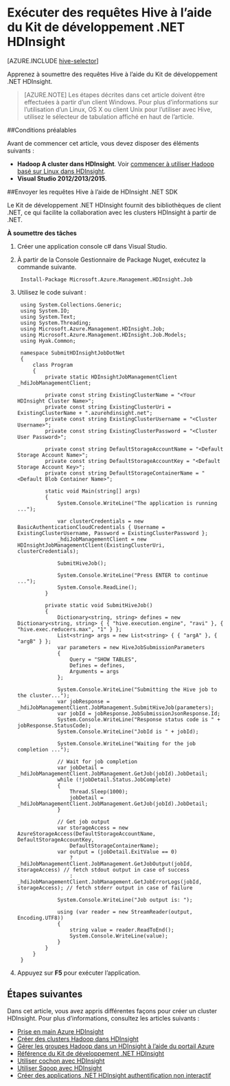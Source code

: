 <properties
    pageTitle="Exécuter des requêtes Hive à l’aide du Kit de développement .NET HDInsight | Microsoft Azure"
    description="Apprenez à soumettre des travaux Hadoop à Azure HDInsight Hadoop à l’aide du Kit de développement .NET HDInsight."
    editor="cgronlun"
    manager="jhubbard"
    services="hdinsight"
    documentationCenter=""
    tags="azure-portal"
    authors="mumian"/>

<tags
    ms.service="hdinsight"
    ms.workload="big-data"
    ms.tgt_pltfrm="na"
    ms.devlang="na"
    ms.topic="article"
   ms.date="09/14/2016"
    ms.author="jgao"/>

# <a name="run-hive-queries-using-hdinsight-net-sdk"></a>Exécuter des requêtes Hive à l’aide du Kit de développement .NET HDInsight

[AZURE.INCLUDE [hive-selector](../../includes/hdinsight-selector-use-hive.md)]


Apprenez à soumettre des requêtes Hive à l’aide du Kit de développement .NET HDInsight.

> [AZURE.NOTE] Les étapes décrites dans cet article doivent être effectuées à partir d’un client Windows. Pour plus d’informations sur l’utilisation d’un Linux, OS X ou client Unix pour l’utiliser avec Hive, utilisez le sélecteur de tabulation affiché en haut de l’article.

##<a name="prerequisites"></a>Conditions préalables

Avant de commencer cet article, vous devez disposer des éléments suivants :

- **Hadoop A cluster dans HDInsight**. Voir [commencer à utiliser Hadoop basé sur Linux dans HDInsight](hdinsight-use-sqoop.md#create-cluster-and-sql-database).
- **Visual Studio 2012/2013/2015**.

##<a name="submit-hive-queries-using-hdinsight-net-sdk"></a>Envoyer les requêtes Hive à l’aide de HDInsight .NET SDK

Le Kit de développement .NET HDInsight fournit des bibliothèques de client .NET, ce qui facilite la collaboration avec les clusters HDInsight à partir de .NET. 

**À soumettre des tâches**

1. Créer une application console c# dans Visual Studio.
2. À partir de la Console Gestionnaire de Package Nuget, exécutez la commande suivante.

        Install-Package Microsoft.Azure.Management.HDInsight.Job

2. Utilisez le code suivant :

        using System.Collections.Generic;
        using System.IO;
        using System.Text;
        using System.Threading;
        using Microsoft.Azure.Management.HDInsight.Job;
        using Microsoft.Azure.Management.HDInsight.Job.Models;
        using Hyak.Common;

        namespace SubmitHDInsightJobDotNet
        {
            class Program
            {
                private static HDInsightJobManagementClient _hdiJobManagementClient;

                private const string ExistingClusterName = "<Your HDInsight Cluster Name>";
                private const string ExistingClusterUri = ExistingClusterName + ".azurehdinsight.net";
                private const string ExistingClusterUsername = "<Cluster Username>";
                private const string ExistingClusterPassword = "<Cluster User Password>";

                private const string DefaultStorageAccountName = "<Default Storage Account Name>";
                private const string DefaultStorageAccountKey = "<Default Storage Account Key>";
                private const string DefaultStorageContainerName = "<Default Blob Container Name>";

                static void Main(string[] args)
                {
                    System.Console.WriteLine("The application is running ...");

                    var clusterCredentials = new BasicAuthenticationCloudCredentials { Username = ExistingClusterUsername, Password = ExistingClusterPassword };
                    _hdiJobManagementClient = new HDInsightJobManagementClient(ExistingClusterUri, clusterCredentials);

                    SubmitHiveJob();

                    System.Console.WriteLine("Press ENTER to continue ...");
                    System.Console.ReadLine();
                }

                private static void SubmitHiveJob()
                {
                    Dictionary<string, string> defines = new Dictionary<string, string> { { "hive.execution.engine", "ravi" }, { "hive.exec.reducers.max", "1" } };
                    List<string> args = new List<string> { { "argA" }, { "argB" } };
                    var parameters = new HiveJobSubmissionParameters
                    {
                        Query = "SHOW TABLES",
                        Defines = defines,
                        Arguments = args
                    };

                    System.Console.WriteLine("Submitting the Hive job to the cluster...");
                    var jobResponse = _hdiJobManagementClient.JobManagement.SubmitHiveJob(parameters);
                    var jobId = jobResponse.JobSubmissionJsonResponse.Id;
                    System.Console.WriteLine("Response status code is " + jobResponse.StatusCode);
                    System.Console.WriteLine("JobId is " + jobId);

                    System.Console.WriteLine("Waiting for the job completion ...");

                    // Wait for job completion
                    var jobDetail = _hdiJobManagementClient.JobManagement.GetJob(jobId).JobDetail;
                    while (!jobDetail.Status.JobComplete)
                    {
                        Thread.Sleep(1000);
                        jobDetail = _hdiJobManagementClient.JobManagement.GetJob(jobId).JobDetail;
                    }

                    // Get job output
                    var storageAccess = new AzureStorageAccess(DefaultStorageAccountName, DefaultStorageAccountKey,
                        DefaultStorageContainerName);
                    var output = (jobDetail.ExitValue == 0)
                        ? _hdiJobManagementClient.JobManagement.GetJobOutput(jobId, storageAccess) // fetch stdout output in case of success
                        : _hdiJobManagementClient.JobManagement.GetJobErrorLogs(jobId, storageAccess); // fetch stderr output in case of failure

                    System.Console.WriteLine("Job output is: ");

                    using (var reader = new StreamReader(output, Encoding.UTF8))
                    {
                        string value = reader.ReadToEnd();
                        System.Console.WriteLine(value);
                    }
                }
            }
        }

5. Appuyez sur **F5** pour exécuter l’application.


## <a name="next-steps"></a>Étapes suivantes

Dans cet article, vous avez appris différentes façons pour créer un cluster HDInsight. Pour plus d’informations, consultez les articles suivants :

* [Prise en main Azure HDInsight][hdinsight-get-started]
* [Créer des clusters Hadoop dans HDInsight][hdinsight-provision]
* [Gérer les groupes Hadoop dans un HDInsight à l’aide du portail Azure](hdinsight-administer-use-management-portal.md)
* [Référence du Kit de développement .NET HDInsight](https://msdn.microsoft.com/library/mt271028.aspx)
* [Utiliser cochon avec HDInsight](hdinsight-use-pig.md)
* [Utiliser Sqoop avec HDInsight](hdinsight-use-sqoop-mac-linux.md)
* [Créer des applications .NET HDInsight authentification non interactif](hdinsight-create-non-interactive-authentication-dotnet-applications.md)


[hdinsight-provision]: hdinsight-provision-clusters.md
[hdinsight-get-started]: hdinsight-hadoop-linux-tutorial-get-started.md


